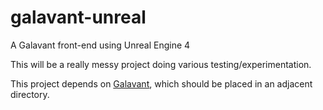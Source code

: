 # galavant-unreal
A Galavant front-end using Unreal Engine 4

This will be a really messy project doing various testing/experimentation.

This project depends on [Galavant](https://github.com/makuto/galavant), which should be placed in an adjacent directory.